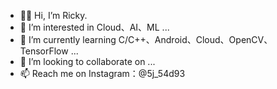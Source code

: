 - 👋🏻 Hi, I’m Ricky.
- 👀 I’m interested in Cloud、AI、ML ...
- 🌱 I’m currently learning C/C++、Android、Cloud、OpenCV、TensorFlow ...
- 💞️ I’m looking to collaborate on ...
- 📫 Reach me on Instagram：@5j_54d93

<!---
5j54d93/5j54d93 is a ✨ special ✨ repository because its `README.md` (this file) appears on your GitHub profile.
You can click the Preview link to take a look at your changes.
--->
